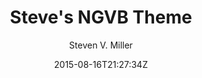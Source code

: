 ---
title: "Steve's NGVB Theme"
github: https://github.com/svmiller/steve-ngvb-jekyll-template
demo: http://svmiller.com/
author: Steven V. Miller

ssg:
  - Jekyll
cms:
  - No Cms
date: 2015-08-16T21:27:34Z
github_branch: master
---